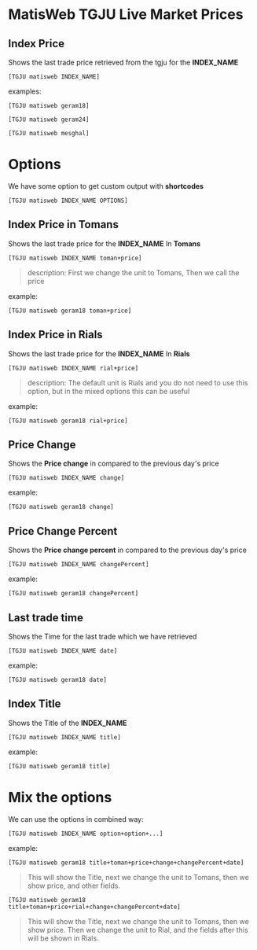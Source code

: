 # MatisWeb TGJU Live Market Prices


## Index Price
Shows the last trade price retrieved from the tgju for the **INDEX_NAME**

`[TGJU matisweb INDEX_NAME]`


examples:

`[TGJU matisweb geram18]`

`[TGJU matisweb geram24]`

`[TGJU matisweb mesghal]`


# Options
We have some option to get custom output with **shortcodes**

`[TGJU matisweb INDEX_NAME OPTIONS]`


## Index Price in Tomans
Shows the last trade price for the **INDEX_NAME** In **Tomans**

`[TGJU matisweb INDEX_NAME toman+price]`


> description: First we change the unit to Tomans, Then we call the price

example:

`[TGJU matisweb geram18 toman+price]`

## Index Price in Rials
Shows the last trade price for the **INDEX_NAME** In **Rials**

`[TGJU matisweb INDEX_NAME rial+price]`


> description: The default unit is Rials and you do not need to use this option, but in the mixed options this can be useful

example:

`[TGJU matisweb geram18 rial+price]`



## Price Change
Shows the **Price change** in compared to the previous day's price

`[TGJU matisweb INDEX_NAME change]`

example:

`[TGJU matisweb geram18 change]`

## Price Change Percent
Shows the **Price change percent** in compared to the previous day's price

`[TGJU matisweb INDEX_NAME changePercent]`

example:

`[TGJU matisweb geram18 changePercent]`

## Last trade time
Shows the Time for the last trade which we have retrieved

`[TGJU matisweb INDEX_NAME date]`

example:

`[TGJU matisweb geram18 date]`

## Index Title
Shows the Title of the **INDEX_NAME**

`[TGJU matisweb INDEX_NAME title]`

example:

`[TGJU matisweb geram18 title]`



# Mix the options
We can use the options in combined way:

`[TGJU matisweb INDEX_NAME option+option+...]`

example:

`[TGJU matisweb geram18 title+toman+price+change+changePercent+date]`

> This will show the Title, next we change the unit to Tomans, then we show price, and other fields.

`[TGJU matisweb geram18 title+toman+price+rial+change+changePercent+date]`

> This will show the Title, next we change the unit to Tomans, then we show price.
> Then we change the unit to Rial, and the fields after this will be shown in Rials.
















